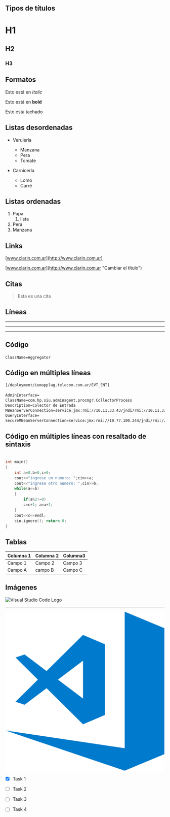 ## Tipos de títulos
# H1
## H2
### H3

## Formatos
Esto está en *Italic*

Esto está en **bold**

Esto esta ~~tachado~~

## Listas desordenadas
* Verulería
    * Manzana
    * Pera
    * Tomate

* Carnicería
    * Lomo
    * Carré

## Listas ordenadas
1. Papa
    1. lista
2. Pera
3. Manzana

## Links

[www.clarin.com.ar](http://www.clarin.com.ar) 

[www.clarin.com.ar](http://www.clarin.com.ar "Cambiar el título") 

## Citas
> Esta es una cita

## Líneas
___
---
___

## Código
`ClassName=Aggregator`
## Código en múltiples líneas
```
[/deployment/iumapplag.telecom.com.ar/EVT_ENT]

AdminInterface=
ClassName=com.hp.siu.adminagent.procmgr.CollectorProcess
Description=Colector de Entrada
MBeanServerConnection=service:jmx:rmi://10.11.33.43/jndi/rmi://10.11.33.43:60905/jmxconnector
QueryInterface=
SecureMBeanServerConnection=service:jmx:rmi://10.77.100.244/jndi/rmi://10.77.100.244:59767/jmxconnector
```
## Código en múltiples líneas con resaltado de sintaxis
``` c++

int main()
{
    int a=0,b=0,c=0;
    cout<<"ingrese un numero: ";cin>>a;
    cout<<"ingrese otro numero: ";cin>>b;
    while(a<=b)
    {
        if(a%2!=0)
        c=c+1; a=a+1;       
    }
    cout<<c<<endl;
    cin.ignore(); return 0;
}
```
## Tablas
|Columna 1| Columna 2|Columna3|
|---------|----------|--------|
|Campo 1|Campo 2|Campo 3|
|Campo A|campo B|Campo C|

## Imágenes
![Visual Studio Code Logo](https://upload.wikimedia.org/wikipedia/commons/thumb/2/2d/Visual_Studio_Code_1.18_icon.svg/1200px-Visual_Studio_Code_1.18_icon.svg.png "HOLA")

---

![Visual Studio Code Logo](vscode.png)


<!-- GitHub -->

* [X] Task 1
* [ ] Task 2
* [ ] Task 3
* [ ] Task 4


